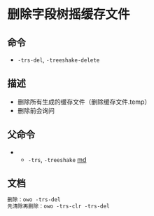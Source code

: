 # 删除字段树摇缓存文件

## 命令
- `-trs-del`, `-treeshake-delete`

## 描述
- 删除所有生成的缓存文件（删除缓存文件.temp）
- 删除前会询问

## 父命令
- - `-trs`, `-treeshake` [md](tree_shake.md)

## 文档
```txt
删除：owo -trs-del
先清除再删除：owo -trs-clr -trs-del
```